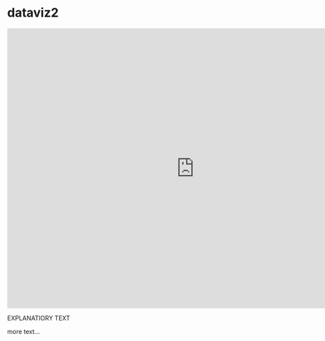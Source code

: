 # dataviz2
<iframe src="https://data.oecd.org/chart/69EZ" width="860" height="645" style="border: 0" mozallowfullscreen="true" webkitallowfullscreen="true" allowfullscreen="true"><a href="https://data.oecd.org/chart/69EZ" target="_blank">OECD Chart: General government debt, Total, % of GDP, Annual, 2017</a></iframe>


<div class="flourish-embed flourish-chart" data-src="visualisation/4281204"><script src="https://public.flourish.studio/resources/embed.js"></script></div>

EXPLANATIORY TEXT


<div class="flourish-embed flourish-chart" data-src="visualisation/4282016"><script src="https://public.flourish.studio/resources/embed.js"></script></div>

more text...
